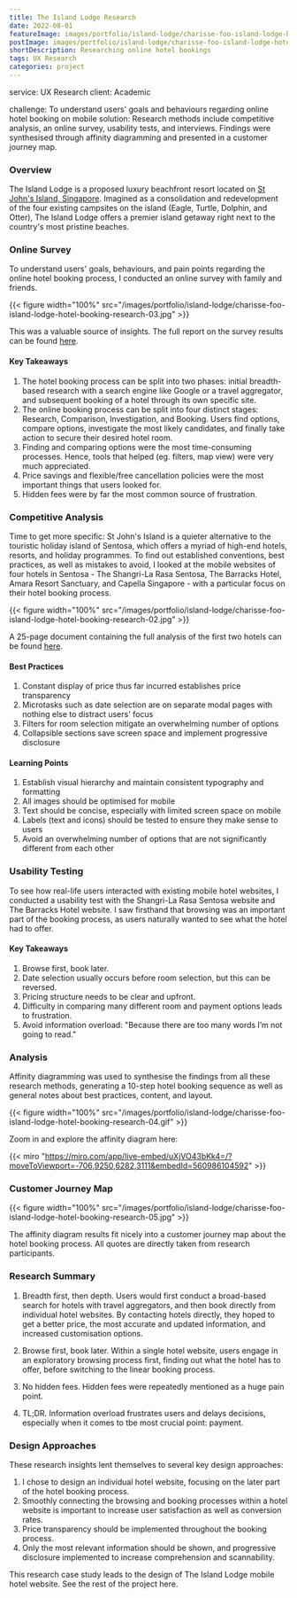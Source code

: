 ```yaml
---
title: The Island Lodge Research
date: 2022-08-01
featureImage: images/portfolio/island-lodge/charisse-foo-island-lodge-hotel-booking-14-thumbnail.jpg
postImage: images/portfolio/island-lodge/charisse-foo-island-lodge-hotel-booking-research-01.jpg
shortDescription: Researching online hotel bookings
tags: UX Research
categories: project
---
```


service: UX Research
client: Academic

challenge: To understand users' goals and behaviours regarding online hotel booking on mobile
solution: Research methods include competitive analysis, an online survey, usability tests, and interviews. Findings were synthesised through affinity diagramming and presented in a customer journey map.

### Overview

The Island Lodge is a proposed luxury beachfront resort located on [St John's Island, Singapore](https://www.sla.gov.sg/state-land-n-property/management-of-state-land-and-property/visiting-the-sla-managed-islands/st-johns-island). Imagined as a consolidation and redevelopment of the four existing campsites on the island (Eagle, Turtle, Dolphin, and Otter), The Island Lodge offers a premier island getaway right next to the country's most pristine beaches.

### Online Survey

To understand users' goals, behaviours, and pain points regarding the online hotel booking process, I conducted an online survey with family and friends.

{{< figure width="100%" src="/images/portfolio/island-lodge/charisse-foo-island-lodge-hotel-booking-research-03.jpg" >}}

This was a valuable source of insights. The full report on the survey results can be found [here](https://drive.google.com/file/d/1ZnYSxx7rKj85M2YH8atA11291HplnCwG/view?usp=sharing).

#### Key Takeaways

1. The hotel booking process can be split into two phases: initial breadth-based research with a search engine like Google or a travel aggregator, and subsequent booking of a hotel through its own specific site.
2. The online booking process can be split into four distinct stages: Research, Comparison, Investigation, and Booking. Users find options, compare options, investigate the most likely candidates, and finally take action to secure their desired hotel room.
3. Finding and comparing options were the most time-consuming processes. Hence, tools that helped (eg. filters, map view) were very much appreciated.
4. Price savings and flexible/free cancellation policies were the most important things that users looked for.
5. Hidden fees were by far the most common source of frustration.

### Competitive Analysis

Time to get more specific: St John's Island is a quieter alternative to the touristic holiday island of Sentosa, which offers a myriad of high-end hotels, resorts, and holiday programmes. To find out established conventions, best practices, as well as mistakes to avoid, I looked at the mobile websites of four hotels in Sentosa - The Shangri-La Rasa Sentosa, The Barracks Hotel, Amara Resort Sanctuary, and Capella Singapore - with a particular focus on their hotel booking process.

{{< figure width="100%" src="/images/portfolio/island-lodge/charisse-foo-island-lodge-hotel-booking-research-02.jpg" >}}

A 25-page document containing the full analysis of the first two hotels can be found [here](https://drive.google.com/file/d/1b8cNt9pz8RjQ-1LR0NlJx7pETGtAH0IV/view?usp=sharing).

#### Best Practices

1. Constant display of price thus far incurred establishes price transparency
2. Microtasks such as date selection are on separate modal pages with nothing else to distract users' focus
3. Filters for room selection mitigate an overwhelming number of options
4. Collapsible sections save screen space and implement progressive disclosure

#### Learning Points

1. Establish visual hierarchy and maintain consistent typography and formatting
2. All images should be optimised for mobile
3. Text should be concise, especially with limited screen space on mobile
4. Labels (text and icons) should be tested to ensure they make sense to users
5. Avoid an overwhelming number of options that are not significantly different from each other

### Usability Testing

To see how real-life users interacted with existing mobile hotel websites, I conducted a usability test with the Shangri-La Rasa Sentosa website and The Barracks Hotel website. I saw firsthand that browsing was an important part of the booking process, as users naturally wanted to see what the hotel had to offer.

#### Key Takeaways

1. Browse first, book later.
2. Date selection usually occurs before room selection, but this can be reversed.
3. Pricing structure needs to be clear and upfront.
4. Difficulty in comparing many different room and payment options leads to frustration.
5. Avoid information overload: "Because there are too many words I’m not going to read."

### Analysis

Affinity diagramming was used to synthesise the findings from all these research methods, generating a 10-step hotel booking sequence as well as general notes about best practices, content, and layout.

{{< figure width="100%" src="/images/portfolio/island-lodge/charisse-foo-island-lodge-hotel-booking-research-04.gif" >}}

Zoom in and explore the affinity diagram here:

{{< miro "https://miro.com/app/live-embed/uXjVO43bKk4=/?moveToViewport=-706,9250,6282,3111&embedId=560986104592" >}}

### Customer Journey Map

{{< figure width="100%" src="/images/portfolio/island-lodge/charisse-foo-island-lodge-hotel-booking-research-05.jpg" >}}

The affinity diagram results fit nicely into a customer journey map about the hotel booking process. All quotes are directly taken from research participants.

### Research Summary

1. Breadth first, then depth. Users would first conduct a broad-based search for hotels with travel aggregators, and then book directly from individual hotel websites. By contacting hotels directly, they hoped to get a better price, the most accurate and updated information, and increased customisation options.

2. Browse first, book later. Within a single hotel website, users engage in an exploratory browsing process first, finding out what the hotel has to offer, before switching to the linear booking process.

3. No hidden fees. Hidden fees were repeatedly mentioned as a huge pain point.

4. TL;DR. Information overload frustrates users and delays decisions, especially when it comes to tbe most crucial point: payment.

### Design Approaches

These research insights lent themselves to several key design approaches:

1. I chose to design an individual hotel website, focusing on the later part of the hotel booking process.
2. Smoothly connecting the browsing and booking processes within a hotel website is important to increase user satisfaction as well as conversion rates.
3. Price transparency should be implemented throughout the booking process.
4. Only the most relevant information should be shown, and progressive disclosure implemented to increase comprehension and scannability.

This research case study leads to the design of The Island Lodge mobile hotel website. See the rest of the project here.
